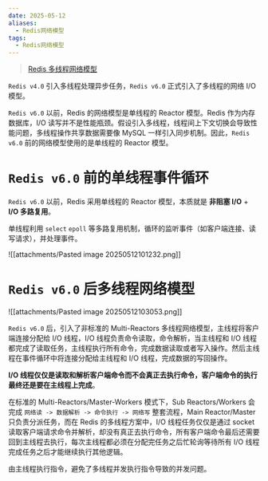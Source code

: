 ```yaml
---
date: 2025-05-12
aliases:
  - Redis网络模型
tags:
  - Redis网络模型
---
```

> [Redis 多线程网络模型](https://segmentfault.com/a/1190000039223696)

`Redis v4.0` 引入多线程处理异步任务，`Redis v6.0` 正式引入了多线程的网络 I/O 模型。

`Redis v6.0` 以前，Redis 的网络模型是单线程的 Reactor 模型。Redis 作为内存数据库，I/O 读写并不是性能瓶颈。假设引入多线程，线程间上下文切换会导致性能问题，多线程操作共享数据需要像 MySQL 一样引入同步机制。因此，`Redis v6.0` 前的网络模型使用的是单线程的 Reactor 模型。

# `Redis v6.0` 前的单线程事件循环

`Redis v6.0` 以前，Redis 采用单线程的 Reactor 模型，本质就是 **非阻塞 I/O** +  **I/O 多路复用**。

单线程利用 `select` `epoll` 等多路复用机制，循环的监听事件（如客户端连接、读写请求），并处理事件。

![[attachments/Pasted image 20250512101232.png]]

# `Redis v6.0` 后多线程网络模型

![[attachments/Pasted image 20250512103053.png]]

`Redis v6.0` 后，引入了非标准的 Multi-Reactors 多线程网络模型，主线程将客户端连接分配给 I/O 线程，I/O 线程负责命令读取，命令解析，当主线程和 I/O 线程都完成了读取任务，主线程执行所有命令，完成数据读取或者写入操作。然后主线程在事件循环中将连接分配给主线程和 I/O 线程，完成数据的写回操作。

**I/O 线程仅仅是读取和解析客户端命令而不会真正去执行命令，客户端命令的执行最终还是要在主线程上完成**。

在标准的 Multi-Reactors/Master-Workers 模式下，Sub Reactors/Workers 会完成 `网络读 -> 数据解析 -> 命令执行 -> 网络写` 整套流程，Main Reactor/Master 只负责分派任务，而在 Redis 的多线程方案中，I/O 线程任务仅仅是通过 socket 读取客户端请求命令并解析，却没有真正去执行命令，所有客户端命令最后还需要回到主线程去执行，每次主线程都必须在分配完任务之后忙轮询等待所有 I/O 线程完成任务之后才能继续执行其他逻辑。

由主线程执行指令，避免了多线程并发执行指令导致的并发问题。